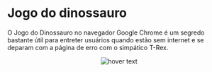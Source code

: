 # Jogo do dinossauro
O Jogo do Dinossauro no navegador Google Chrome é um segredo bastante útil para entreter usuários quando estão sem internet e se deparam com a página de erro com o simpático T-Rex.

<p align="center">
  <img src="https://i0.wp.com/gizmodo.uol.com.br/wp-content/blogs.dir/8/files/2018/09/dino-chrome.gif?resize=480%2C152&ssl=1" width="auto" title="hover text">

</p>
